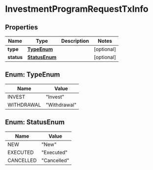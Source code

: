
# InvestmentProgramRequestTxInfo

## Properties
Name | Type | Description | Notes
------------ | ------------- | ------------- | -------------
**type** | [**TypeEnum**](#TypeEnum) |  |  [optional]
**status** | [**StatusEnum**](#StatusEnum) |  |  [optional]


<a name="TypeEnum"></a>
## Enum: TypeEnum
Name | Value
---- | -----
INVEST | &quot;Invest&quot;
WITHDRAWAL | &quot;Withdrawal&quot;


<a name="StatusEnum"></a>
## Enum: StatusEnum
Name | Value
---- | -----
NEW | &quot;New&quot;
EXECUTED | &quot;Executed&quot;
CANCELLED | &quot;Cancelled&quot;



